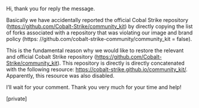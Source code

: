 Hi, thank you for reply the message.

 

Basically we have accidentally reported the official Cobal Strike repository (https://github.com/Cobalt-Strike/community_kit) by directly copying the list of forks associated with a repository that was violating our image and brand policy (https: //github.com/cobalt-strike-community/community_kit = false).

 

This is the fundamental reason why we would like to restore the relevant and official Cobalt Strike repository (https://github.com/Cobalt-Strike/community_kit). This repository is directly is directly concatenated with the following resource: https://cobalt-strike.github.io/community_kit/. Apparently, this resource was also disabled.   

 

I’ll wait for your comment. Thank you very much for your time and help!

 

[private]
